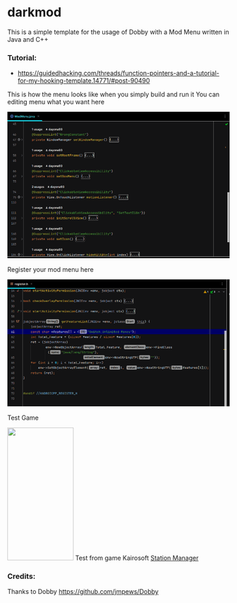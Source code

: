 # darkmod

This is a simple template for the usage of Dobby with a Mod Menu written in Java and C++

### Tutorial:

* https://guidedhacking.com/threads/function-pointers-and-a-tutorial-for-my-hooking-template.14771/#post-90490

This is how the menu looks like when you simply build and run it
You can editing menu what you want here

<img src='screenshot/mcode.png' width='600' alt="">

Register your mod menu here

<img src='screenshot/register.png' width='600' alt="">

Test Game

<img src='screenshot/khack.gif' width='150' height="300" alt="">
Test from game Kairosoft
<a href="https://happymod.com/station-manager-app-mod/net.kairosoft.android.densha_en/original-download.html" title="Station Manager">
Station Manager</a>

### Credits:

Thanks to Dobby https://github.com/jmpews/Dobby


